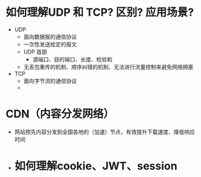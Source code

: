 # 如何理解UDP 和 TCP? 区别? 应用场景?
- UDP
  - 面向数据报的通信协议
  - 一次性发送给定的报文
  - UDP 首部
    - 源端口、目的端口、长度、检验和
  - 无丢包重传的机制、顺序纠错的机制、无法进行流量控制来避免网络拥塞
- TCP
  - 面向字节流的通信协议
  - 

# CDN（内容分发网络）
- 网站预先内容分发到全国各地的（加速）节点，有效提升下载速度、降低响应时间
- # 如何理解cookie、JWT、session






